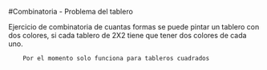 #Combinatoria - Problema del tablero

Ejercicio de combinatoria de cuantas formas se puede pintar un tablero con dos colores, si cada tablero de 2X2 tiene que tener dos colores de cada uno.

        Por el momento solo funciona para tableros cuadrados

